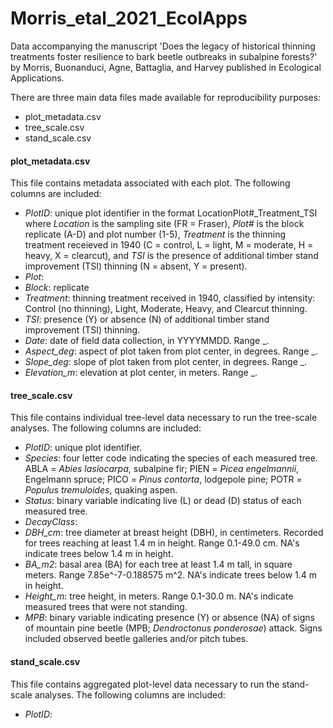 # Morris_etal_2021_EcolApps
Data accompanying the manuscript 'Does the legacy of historical thinning treatments foster resilience to bark beetle outbreaks in subalpine forests?' by Morris, Buonanduci, Agne, Battaglia, and Harvey published in Ecological Applications.

There are three main data files made available for reproducibility purposes:
- plot_metadata.csv
- tree_scale.csv
- stand_scale.csv


#### plot_metadata.csv

This file contains metadata associated with each plot. The following columns are included:
- *PlotID*: unique plot identifier in the format LocationPlot#_Treatment_TSI where *Location* is the sampling site (FR = Fraser), *Plot#* is the block replicate (A-D) and plot number (1-5), *Treatment* is the thinning treatment receieved in 1940 (C = control, L = light, M = moderate, H = heavy, X = clearcut), and *TSI* is the presence of additional timber stand improvement (TSI) thinning (N = absent, Y = present).
- *Plot*: 
- *Block*: replicate
- *Treatment*: thinning treatment received in 1940, classified by intensity: Control (no thinning), Light, Moderate, Heavy, and Clearcut thinning.
- *TSI*: presence (Y) or absence (N) of additional timber stand improvement (TSI) thinning.
- *Date*: date of field data collection, in YYYYMMDD. Range _.
- *Aspect_deg*: aspect of plot taken from plot center, in degrees. Range _.
- *Slope_deg*: slope of plot taken from plot center, in degrees. Range _. 
- *Elevation_m*: elevation at plot center, in meters. Range _.


#### tree_scale.csv
This file contains individual tree-level data necessary to run the tree-scale analyses. The following columns are included:
- *PlotID*: unique plot identifier.
- *Species*: four letter code indicating the species of each measured tree. ABLA = *Abies lasiocarpa*, subalpine fir; PIEN = *Picea engelmannii*, Engelmann spruce; PICO = *Pinus contorta*, lodgepole pine; POTR = *Populus tremuloides*, quaking aspen.
- *Status*: binary variable indicating live (L) or dead (D) status of each measured tree.
- *DecayClass*: 
- *DBH_cm*: tree diameter at breast height (DBH), in centimeters. Recorded for trees reaching at least 1.4 m in height. Range 0.1-49.0 cm. NA's indicate trees below 1.4 m in height.
- *BA_m2*: basal area (BA) for each tree at least 1.4 m tall, in square meters. Range 7.85e^-7-0.188575 m^2. NA's indicate trees below 1.4 m in height. 
- *Height_m*: tree height, in meters. Range 0.1-30.0 m. NA's indicate measured trees that were not standing. 
- *MPB*: binary variable indicating presence (Y) or absence (NA) of signs of mountain pine beetle (MPB; *Dendroctonus ponderosae*) attack. Signs included observed beetle galleries and/or pitch tubes.

#### stand_scale.csv
This file contains aggregated plot-level data necessary to run the stand-scale analyses. The following columns are included:
- *PlotID*:

